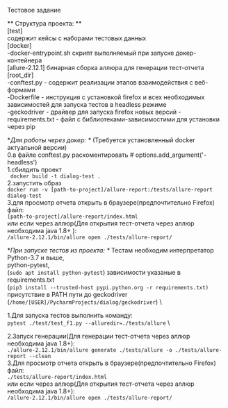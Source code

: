 Тестовое задание

** Структура проекта: ** \
[test] \
 содержит кейсы с наборами тестовых данных \
[docker] \
-docker-entrypoint.sh скрипт выполняемый при запуске докер-контейнера \
[allure-2.12.1] бинарная сборка аллюра для генерации тест-отчета \
[root_dir] \
-conftest.py - содержит реализации этапов взаимодействия с веб-формами \
-Dockerfile - инструкция с установкой firefox и всех необходимых зависимостей для запуска тестов в headless режиме \
-geckodriver - драйвер для запуска firefox новых версий
-requirements.txt - файл с библиотеками-зависимостими для установки через pip  

**Для работы через докер: \**
(Требуется установленный docker актуальной версии) \
0.в файле conftest.py раскоментировать # options.add_argument('-headless') \
1.сбилдить проект \
``` docker build -t dialog-test .``` \
2.запустить образ \
```docker run -v [path-to-project]/allure-report:/tests/allure-report dialog-test``` \
3.для просмотр отчета открыть в браузере(предпочтительно Firefox) файл: \
```[path-to-project]/allure-report/index.html``` \
или если через аллюр(Для открытия тест-отчета через аллюр необходима java 1.8+ ): \
```/allure-2.12.1/bin/allure open ./tests/allure-report/```

**При запуске тестов из проекта: \**
Тестам необходим интерпретатор Python-3.7 и выше, \
python-pytest, \
(```sudo apt install python-pytest```)
зависимости указаные в requirements.txt \
(```pip3 install --trusted-host pypi.python.org -r requirements.txt)``` \
присутствие в PATH пути до geckodriver \
(```/home/[USER]/PycharmProjects/dialog/geckodriver```)  \


1.Для запуска тестов выполнить команду: \
```pytest ./test/test_f1.py --alluredir=./tests/allure``` \

2.Запуск генерации(Для генерации тест-отчета через аллюр необходима java 1.8+): \
```./allure-2.12.1/bin/allure generate ./tests/allure -o ./tests/allure-report --clean``` \
3.Для просмотр отчета открыть в браузере(предпочтительно Firefox) файл: \
```./tests/allure-report/index.html``` \
или если через аллюр(Для открытия тест-отчета через аллюр необходима java 1.8+): \
```/allure-2.12.1/bin/allure open ./tests/allure-report/```



